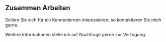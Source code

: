 ## <i class="fa fa-handshake-o" aria-hidden="true"></i> Zusammen Arbeiten
Sollten Sie sich für ein Kennenlernen interessieren, so kontaktieren Sie mich gerne. 

Weitere Informationen stelle ich auf Nachfrage gerne zur Verfügung.

<a href="mailto:{{ site.email }}"><i class="fa fa-envelope fa-2x" aria-hidden="true"></i></a>
<a href="https://linkedin.com/in/{{ site.linkedin_username }}"><i class="fa fa-linkedin-square fa-2x" aria-hidden="true"></i></a>
<a href="https://xing.com/profile/{{ site.xing_username }}"><i class="fa fa-xing-square fa-2x" aria-hidden="true"></i></a>
<a href="https://github.com/{{ site.github_username }}"><i class="fa fa-github-square fa-2x" aria-hidden="true"></i> </a> 